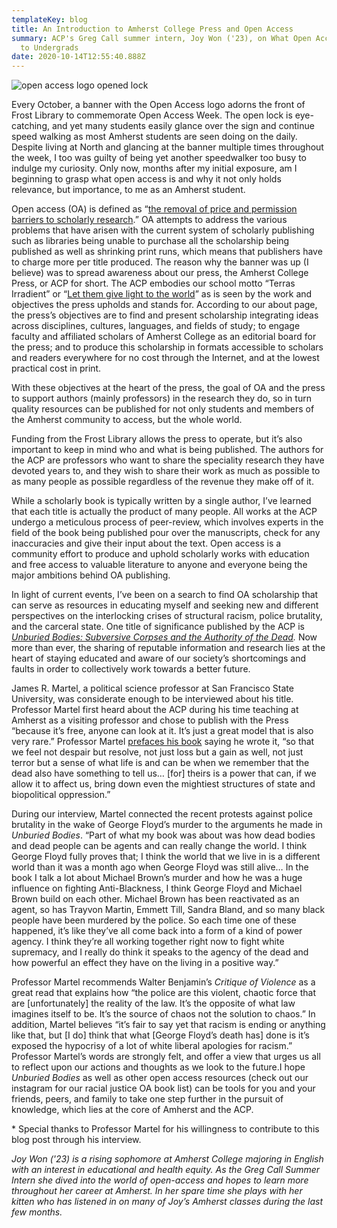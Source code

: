 ```yaml
---
templateKey: blog
title: An Introduction to Amherst College Press and Open Access
summary: ACP's Greg Call summer intern, Joy Won ('23), on What Open Access Means
  to Undergrads
date: 2020-10-14T12:55:40.888Z
---
```

![open access logo opened lock](assets/2000px-open_access_logo_smaller.png "Open Access Logo")

Every October, a banner with the Open Access logo adorns the front of Frost Library to commemorate Open Access Week. The open lock is eye-catching, and yet many students easily glance over the sign and continue speed walking as most Amherst students are seen doing on the daily. Despite living at North and glancing at the banner multiple times throughout the week, I too was guilty of being yet another speedwalker too busy to indulge my curiosity. Only now, months after my initial exposure, am I beginning to grasp what open access is and why it not only holds relevance, but importance, to me as an Amherst student.

Open access (OA) is defined as “[the removal of price and permission barriers to scholarly research](https://doi.org/10.1017/CBO9781316161012).”[](https://www.cambridge.org/core/books/open-access-and-the-humanities/02BD7DB4A5172A864C432DBFD86E5FB4) OA attempts to address the various problems that have arisen with the current system of scholarly publishing such as libraries being unable to purchase all the scholarship being published as well as shrinking print runs, which means that publishers have to charge more per title produced. The reason why the banner was up (I believe) was to spread awareness about our press, the Amherst College Press, or ACP for short. The ACP embodies our school motto “Terras Irradient” or “[Let them give light to the world](https://www.amherst.edu/news/calendar/node/462001)”[](https://www.amherst.edu/news/calendar/node/462001) as is seen by the work and objectives the press upholds and stands for. According to our about page, the press’s objectives are to find and present scholarship integrating ideas across disciplines, cultures, languages, and fields of study; to engage faculty and affiliated scholars of Amherst College as an editorial board for the press; and to produce this scholarship in formats accessible to scholars and readers everywhere for no cost through the Internet, and at the lowest practical cost in print.

With these objectives at the heart of the press, the goal of OA and the press to support authors (mainly professors) in the research they do, so in turn quality resources can be published for not only students and members of the Amherst community to access, but the whole world.

Funding from the Frost Library allows the press to operate, but it’s also important to keep in mind who and what is being published. The authors for the ACP are professors who want to share the speciality research they have devoted years to, and they wish to share their work as much as possible to as many people as possible regardless of the revenue they make off of it.

While a scholarly book is typically written by a single author, I’ve learned that each title is actually the product of many people. All works at the ACP undergo a meticulous process of peer-review, which involves experts in the field of the book being published pour over the manuscripts, check for any inaccuracies and give their input about the text. Open access is a community effort to produce and uphold scholarly works with education and free access to valuable literature to anyone and everyone being the major ambitions behind OA publishing.

In light of current events, I’ve been on a search to find OA scholarship that can serve as resources in educating myself and seeking new and different perspectives on the interlocking crises of structural racism, police brutality, and the carceral state. One title of significance published by the ACP is *[Unburied Bodies: Subversive Corpses and the Authority of the Dead](https://acpress.amherst.edu/project/unburied-bodies/).* Now more than ever, the sharing of reputable information and research lies at the heart of staying educated and aware of our society’s shortcomings and faults in order to collectively work towards a better future.

James R. Martel, a political science professor at San Francisco State University, was considerate enough to be interviewed about his title. Professor Martel first heard about the ACP during his time teaching at Amherst as a visiting professor and chose to publish with the Press “because it’s free, anyone can look at it. It’s just a great model that is also very rare.” Professor Martel [prefaces his book](https://doi.org/10.3998/mpub.10214671) saying he wrote it, “so that we feel not despair but resolve, not just loss but a gain as well, not just terror but a sense of what life is and can be when we remember that the dead also have something to tell us… \[for] theirs is a power that can, if we allow it to affect us, bring down even the mightiest structures of state and biopolitical oppression.”[](https://www.fulcrum.org/concern/monographs/hd76s176d?locale=en)

During our interview, Martel connected the recent protests against police brutality in the wake of George Floyd’s murder to the arguments he made in *Unburied Bodies*. “Part of what my book was about was how dead bodies and dead people can be agents and can really change the world. I think George Floyd fully proves that; I think the world that we live in is a different world than it was a month ago when George Floyd was still alive… In the book I talk a lot about Michael Brown’s murder and how he was a huge influence on fighting Anti-Blackness, I think George Floyd and Michael Brown build on each other. Michael Brown has been reactivated as an agent, so has Trayvon Martin, Emmett Till, Sandra Bland, and so many black people have been murdered by the police. So each time one of these happened, it’s like they’ve all come back into a form of a kind of power agency. I think they’re all working together right now to fight white supremacy, and I really do think it speaks to the agency of the dead and how powerful an effect they have on the living in a positive way.”

Professor Martel recommends Walter Benjamin’s *Critique of Violence* as a great read that explains how “the police are this violent, chaotic force that are \[unfortunately] the reality of the law. It’s the opposite of what law imagines itself to be. It’s the source of chaos not the solution to chaos.” In addition, Martel believes “it’s fair to say yet that racism is ending or anything like that, but \[I do] think that what \[George Floyd’s death has] done is it’s exposed the hypocrisy of a lot of white liberal apologies for racism.” Professor Martel’s words are strongly felt, and offer a view that urges us all to reflect upon our actions and thoughts as we look to the future.I hope *Unburied Bodies* as well as other open access resources (check out our instagram for our racial justice OA book list) can be tools for you and your friends, peers, and family to take one step further in the pursuit of knowledge, which lies at the core of Amherst and the ACP.



\* Special thanks to Professor Martel for his willingness to contribute to this blog post through his interview.

*Joy Won ('23) is a rising sophomore at Amherst College majoring in English with an interest in educational and health equity. As the Greg Call Summer Intern she dived into the world of open-access and hopes to learn more throughout her career at Amherst. In her spare time she plays with her kitten who has listened in on many of Joy’s Amherst classes during the last few months.*